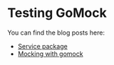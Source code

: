 # Testing GoMock

You can find the blog posts here:

* [Service package](https://alorenzi.eu/2021/04/10/service-package.html)
* [Mocking with gomock](https://alorenzi.eu/2021/04/10/gomock.html)
